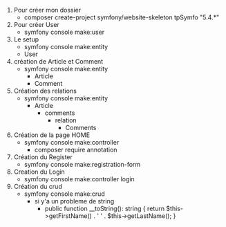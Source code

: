 1)  Pour créer mon dossier
    - composer create-project symfony/website-skeleton tpSymfo "5.4.*" 
2) Pour créer User 
    - symfony console make:user
3) Le setup 
    - symfony console make:entity
    - User
4) création de Article et Comment
    - symfony console make:entity
        - Article
        - Comment
5) Création des relations 
    - symfony console make:entity
        - Article
            - comments
                - relation
                    - Comments
6) Création de la page HOME
    - symfony console make:controller
        - composer require annotation
7) Création du Register
    - symfony console make:registration-form
8) Creation du Login
    - symfony console make:controller login
9) Création du crud
    - symfony console make:crud
        + si y'a un probleme de string 
            -   public function __toString(): string
    {
        return $this->getFirstName() . ' ' . $this->getLastName();
    }